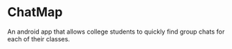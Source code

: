 # ChatMap
An android app that allows college students to quickly find group chats for each of their classes.
